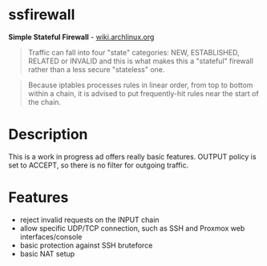 ssfirewall
==========

**Simple Stateful Firewall** - [wiki.archlinux.org](https://wiki.archlinux.org/index.php/Simple_Stateful_Firewall)

> Traffic can fall into four "state" categories: NEW, ESTABLISHED, RELATED or INVALID and this is what makes this a "stateful" firewall rather than a less secure "stateless" one.

> Because iptables processes rules in linear order, from top to bottom within a chain, it is advised to put frequently-hit rules near the start of the chain.

Description
===========

This is a work in progress ad offers really basic features.
OUTPUT policy is set to ACCEPT, so there is no filter for outgoing traffic.

Features
========

- reject invalid requests on the INPUT chain
- allow specific UDP/TCP connection, such as SSH and Proxmox web interfaces/console
- basic protection against SSH bruteforce
- basic NAT setup
